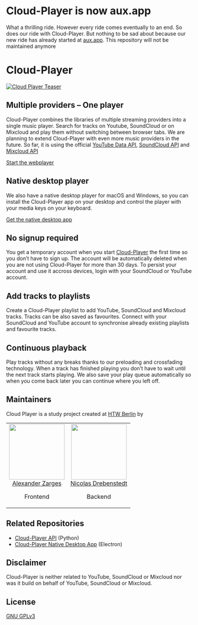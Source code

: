 # Cloud-Player is now aux.app
What a thrilling ride. However every ride comes eventually to an end. So does our ride with Cloud-Player.
But nothing to be sad about because our new ride has already started at [aux.app](https://aux.app). 
This repository will not be maintained anymore

# Cloud-Player
[![Cloud Player Teaser](./src/assets/meta/social/facebook.jpg)](https://cloud-player.io)

## Multiple providers – One player
Cloud-Player combines the libraries of multiple streaming providers into a single music player. 
Search for tracks on Youtube, SoundCloud or on Mixcloud and play them without switching between browser tabs.
We are planning to extend Cloud-Player with even more music providers in the future.
So far, it is using the official
[YouTube Data API](https://developers.google.com/youtube/v3/docs),
[SoundCloud API](https://developers.soundcloud.com/docs/api) and 
[Mixcloud API](https://www.mixcloud.com/developers/)

[Start the webplayer](https://cloud-player.io)

## Native desktop player
We also have a native desktop player for macOS and Windows, so you can install the Cloud-Player app on your desktop 
and control the player with your media keys on your keyboard.

[Get the native desktop app](https://github.com/Cloud-Player/desktop-app)

## No signup required
You get a temporary account when you start [Cloud-Player](https://cloud-player.io) the first time 
so you don’t have to sign up. 
The account will be automatically deleted when you are not using Cloud-Player for more than 30 days.
To persist your account and use it accross devices, login with your SoundCloud or YouTube account.

## Add tracks to playlists
Create a Cloud-Player playlist to add YouTube, SoundCloud and Mixcloud tracks. Tracks can be also saved as favourites. 
Connect with your SoundCloud and YouTube account to synchronise already existing playlists and favourite tracks.

## Continuous playback
Play tracks without any breaks thanks to our preloading and crossfading technology. 
When a track has finished playing you don’t have to wait until the next track starts playing.
We also save your play queue automatically so when you come back later you can continue where you left off.

## Maintainers
Cloud Player is a study project created at [HTW Berlin](http://www.htw-berlin.de/) by 

<table>
  <tbody>
    <tr>
      <td align="center" valign="top">
        <img width="150" height="150" src="https://github.com/zarlex.png?s=150">
        <br>
        <a href="https://github.com/zarlex">Alexander Zarges</a>
        <p>Frontend</p>
      </td>
      <td align="center" valign="top">
        <img width="150" height="150" src="https://github.com/cutoffthetop.png?s=150">
        <br>
        <a href="https://github.com/cutoffthetop">Nicolas Drebenstedt</a>
        <p>Backend</p>
      </td>
     </tr>
  </tbody>
</table>

## Related Repositories
- [Cloud-Player API](https://github.com/Cloud-Player/api) (Python)
- [Cloud-Player Native Desktop App](https://github.com/Cloud-Player/desktop-app) (Electron)

## Disclaimer
Cloud-Player is neither related to YouTube, SoundCloud or Mixcloud nor was it build on behalf of YouTube, SoundCloud or Mixcloud.

## License
[GNU GPLv3](./LICENSE)
